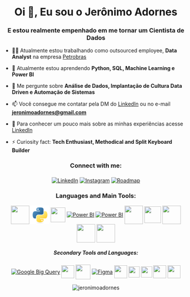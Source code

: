<h1 align="center">Oi 👋, Eu sou o Jerônimo Adornes</h1>
<h3 align="center">E estou realmente empenhado em me tornar um Cientista de Dados</h3>

- 👨‍💻 Atualmente estou trabalhando como outsourced employee, **Data Analyst** na empresa [Petrobras](https://petrobras.com.br/)

- 🌱 Atualmente estou aprendendo **Python, SQL, Machine Learning e Power BI**

- 💬 Me pergunte sobre **Análise de Dados, Implantação de Cultura Data Driven e Automação de Sistemas**

- 📫 Você consegue me contatar pela DM do [LinkedIn](https://www.linkedin.com/in/jeronimoadornes/) ou no e-mail **jeronimoadornes@gmail.com**

- 📄 Para conhecer um pouco mais sobre as minhas experiências acesse [LinkedIn](https://www.linkedin.com/in/jeronimoadornes/)

- ⚡ Curiosity fact: **Tech Enthusiast, Methodical and Split Keyboard Builder**

<h3 align="center">Connect with me:</h3>
<p align="center">
  <!-- LINKED IN -->
  <a href="https://www.linkedin.com/in/jeronimoadornes" target="blank" title="Lnked In">
    <img src="https://raw.githubusercontent.com/rahuldkjain/github-profile-readme-generator/master/src/images/icons/Social/linked-in-alt.svg" alt="LinkedIn" height="40" width="40" align="middle"/></a>
  <!-- INSTA -->
  <a href="https://instagram.com/efexx.tech" target="blank" title="Instagram">
    <img src="https://raw.githubusercontent.com/rahuldkjain/github-profile-readme-generator/master/src/images/icons/Social/instagram.svg" alt="Instagram" height="40" width="40" align="middle"/></a>
  <!-- ROADMAP -->
  <a href="https://roadmap.sh/u/efexx" target="blank" title="My Study Roadmaps">
    <img src="https://avatars.githubusercontent.com/u/120650344?s=280&v=4" alt="Roadmap" height="40" width="40" align="middle"/>
</a>
</p>

<h3 align="center">Languages and Main Tools:</h3>
<p align="center">
  <!-- LANGUAGES -->
  <!-- SQL -->
  <a href="https://www.ibm.com/docs/pt-br/i/7.5?topic=concepts-structured-query-language" rel="noreferrer" title="SQL">
    <img src="https://symbols.getvecta.com/stencil_28/61_sql-database-generic.90b41636a8.svg" width="50px" height="50px" align="middle"/></a>
  <!-- PYTHON -->
  <a href="https://www.python.org" target="_blank" rel="noreferrer" title="Python.py">
    <img src="https://raw.githubusercontent.com/devicons/devicon/master/icons/python/python-original.svg" alt="Python" width="50" height="50" align="middle"/></a>
  <!-- M LANGUAGE -->
  <a href="https://learn.microsoft.com/pt-br/powerquery-m/power-query-m-language-specification" rel="noreferrer" title="M Language">
    <img src="https://upload.wikimedia.org/wikipedia/commons/thumb/4/44/Microsoft_logo.svg/120px-Microsoft_logo.svg.png" width="40" height="40" align="middle"/></a>
  <!-- TOOLS -->
  <!-- POWER BI -->
  <a href="https://www.microsoft.com/pt-br/power-platform/products/power-bi/" target="_blank" rel="noreferrer" title="Microsoft Power BI">
    <img src="https://raw.githubusercontent.com/microsoft/PowerBI-Icons/2bf1c982fb24528eee1559a96a25eb534c175cfd/SVG/Power-BI.svg" alt="Power BI" width="50" height="50" align="middle"/></a>
    <!-- SQL Server -->
  <a href="https://www.microsoft.com/pt-br/sql-server/sql-server-downloads" rel="noreferrer" title="SQL SERVER">
    <img src="https://www.freeiconspng.com/uploads/sql-server-icon-png-8.png" alt="Power BI" width="50" height="50" align="middle"/></a>
  <!-- EXCEL -->
  <a href="https://www.microsoft.com/pt-br/microsoft-365/excel" target="_blank" rel="noreferrer" title="Microsoft Excel">
    <img src="https://logospng.org/download/microsoft-excel/logo-microsoft-excel-512.png" width="50px" height="50px" align="middle"/></a>
    <!-- VSCODE -->
  <a href="https://code.visualstudio.com/" rel="noreferrer" title="VSCode">
    <img src="https://code.visualstudio.com/assets/images/code-stable.png" width="45px" height="45px" align="middle"/></a>
  <!-- DBEAVER -->
  <a href="https://dbeaver.io/" rel="noreferrer" title="DBeaver">
    <img src="https://dbeaver.io/wp-content/uploads/2015/09/beaver-head.png" width="50px" height="50px" align="middle"/></a>
  <!-- TDV TIBCO -->
  <a href="https://docs.tibco.com/products/tibco-data-virtualization" rel="noreferrer" title="TIBCO Data Virtualization (TDV)">
    <img src="https://cdn.icon-icons.com/icons2/2699/PNG/512/tibco_logo_icon_170502.png" width="50px" height="50px" align="middle"/></a>
  <!-- OBSIDIAN -->
  <a href="https://obsidian.md/" target="_blank" rel="noreferrer" title="Obsidian">
    <img src="https://upload.wikimedia.org/wikipedia/commons/thumb/1/10/2023_Obsidian_logo.svg/240px-2023_Obsidian_logo.svg.png" width="50px" height="50px" align="middle"/></a>
</p>

<h5 align="center">Secondary Tools and Languages:</h5>
<p align="center">
   <!-- Google Big Query -->
  <a href="https://console.cloud.google.com/bigquery" target="_blank" rel="noreferrer" title="Google Big Query">
    <img src="https://cdn.worldvectorlogo.com/logos/google-bigquery-logo-1.svg" alt="Google Big Query" width="35px" height="35px" align="middle"/></a>
  <!-- Jupyter Notebook -->
  <a href="https://jupyter.org/" rel="noreferrer" title="Jupyter Notebook">
    <img src="https://jupyter.org/assets/homepage/main-logo.svg" width="35px" height="35px" align="middle"/></a>
    <!-- SSMS -->
  <a href="https://learn.microsoft.com/pt-br/sql/ssms/sql-server-management-studio-ssms?view=sql-server-ver16" rel="noreferrer" title="SSMS">
    <img src="https://bobcares.com/wp-content/uploads/2022/03/Image2-2.png" width="40px" height="40px" align="middle"/></a>
   <!-- FIGMA -->
  <a href="https://www.figma.com/" target="_blank" rel="noreferrer" title="Figma">
    <img src="https://www.vectorlogo.zone/logos/figma/figma-icon.svg" alt="Figma" width="30px" height="30px" align="middle"/></a>
    <!-- SERVICE NOW -->
  <a href="https://www.servicenow.com/" rel="noreferrer" title="Service Now Catalog Builder">
    <img src="https://play-lh.googleusercontent.com/tx6KvUHxMaVEPnQZcRn2_Nqn8-cFqQsoJknZBtGRgzYFB_D5PvRmjHU397wLst9YZB0=w240-h480-rw" width="35px" height="35px" align="middle"/></a>
  <!-- COPILOT -->
  <a href="https://www.microsoft.com/pt-br/microsoft-copilot/personal-ai-assistant" target="_blank" rel="noreferrer" title="Microsoft Copilot">
    <img src="https://cdn-dynmedia-1.microsoft.com/is/image/microsoftcorp/364779-copilot-icon?resMode=sharp2&op_usm=1.5,0.65,15,0&wid=64&hei=64&qlt=100&fmt=png-alpha&fit=constrain" width="30px" height="30px" align="middle"/></a>
   <!-- CSS -->
  <a href="https://developer.mozilla.org/pt-BR/docs/Web/CSS" rel="noreferrer" title="CSS">
    <img src="https://upload.wikimedia.org/wikipedia/commons/thumb/a/ab/Official_CSS_Logo.svg/600px-Official_CSS_Logo.svg.png" width="30px" height="30px" align="middle"/></a>
   <!-- Javascript -->
  <a href="https://www.javascript.com/" rel="noreferrer" title="Javascript">
    <img src="https://code.visualstudio.com/assets/home/language-js.png" width="35px" height="35px" align="middle"/></a>
       <!-- HTML -->
  <a href="https://developer.mozilla.org/pt-BR/docs/Web/HTML" title="HTML">
    <img src="https://code.visualstudio.com/assets/home/language-html.png" width="35px" height="35px" align="middle"/></a>
</p>

<div align="center">
  <p>
    <img src="https://github-readme-stats.vercel.app/api/top-langs?username=jeronimoadornes&show_icons=true&locale=en&layout=compact" alt="jeronimoadornes" />
  </p>
</div>


<!---
JeronimoAdornes/JeronimoAdornes is a ✨ special ✨ repository because its `README.md` (this file) appears on your GitHub profile.
You can click the Preview link to take a look at your changes.


- 👋 Hi, I’m @JeronimoAdornes
- 👀 I’m interested in ...
- 🌱 I’m currently learning ...
- 💞️ I’m looking to collaborate on ...
- 📫 How to reach me ...
--->


